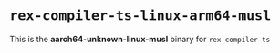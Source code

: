 # `rex-compiler-ts-linux-arm64-musl`

This is the **aarch64-unknown-linux-musl** binary for `rex-compiler-ts`
